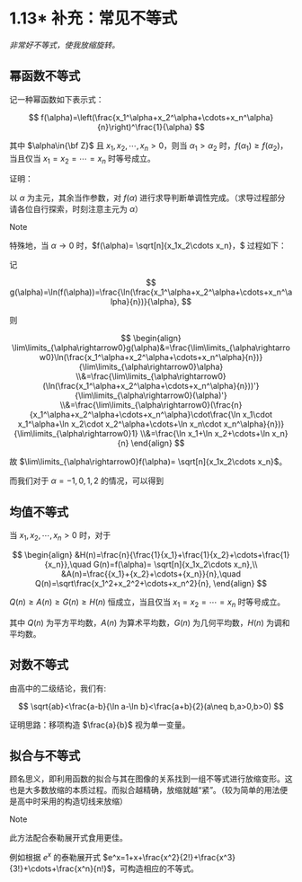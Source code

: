 # 1.13\* 补充：常见不等式

_非常好不等式，使我放缩旋转。_

## 幂函数不等式

记一种幂函数如下表示式：

$$
f(\alpha)=\left(\frac{x_1^\alpha+x_2^\alpha+\cdots+x_n^\alpha}{n}\right)^\frac{1}{\alpha}
$$

其中 $\alpha\in{\bf Z}$ 且 $x_1,x_2,\cdots,x_n>0$，则当 $\alpha_1>\alpha_2$ 时，$f(\alpha_1)\geq f(\alpha_2)$，当且仅当 $x_1=x_2=\cdots=x_n$ 时等号成立。

证明：

以 $\alpha$ 为主元，其余当作参数，对 $f(\alpha)$ 进行求导判断单调性完成。（求导过程部分请各位自行探索，时刻注意主元为 $\alpha$）

> [!NOTE]
>
> 特殊地，当 $\alpha\rightarrow0$ 时，$f(\alpha)= \sqrt[n]{x_1x_2\cdots x_n}，$ 过程如下：
>
> 记
>
> $$
> g(\alpha)=\ln(f(\alpha))=\frac{\ln(\frac{x_1^\alpha+x_2^\alpha+\cdots+x_n^\alpha}{n})}{\alpha},
> $$
>
> 则
>
> $$
> \begin{align}
> \lim\limits_{\alpha\rightarrow0}g(\alpha)&=\frac{\lim\limits_{\alpha\rightarrow0}\ln(\frac{x_1^\alpha+x_2^\alpha+\cdots+x_n^\alpha}{n})}{\lim\limits_{\alpha\rightarrow0}\alpha}
> \\&=\frac{\lim\limits_{\alpha\rightarrow0}(\ln(\frac{x_1^\alpha+x_2^\alpha+\cdots+x_n^\alpha}{n}))'}{\lim\limits_{\alpha\rightarrow0}(\alpha)'}
> \\&=\frac{\lim\limits_{\alpha\rightarrow0}(\frac{n}{x_1^\alpha+x_2^\alpha+\cdots+x_n^\alpha}\cdot\frac{\ln x_1\cdot x_1^\alpha+\ln x_2\cdot x_2^\alpha+\cdots+\ln x_n\cdot x_n^\alpha}{n})}{\lim\limits_{\alpha\rightarrow0}1}
> \\&=\frac{\ln x_1+\ln x_2+\cdots+\ln x_n}{n}
> \end{align}
> $$
>
> 故 $\lim\limits_{\alpha\rightarrow0}f(\alpha)= \sqrt[n]{x_1x_2\cdots x_n}$。

而我们对于 $\alpha=-1,0,1,2$ 的情况，可以得到

## 均值不等式

当 $x_1,x_2,\cdots,x_n>0$ 时，对于

$$
\begin{align}
&H(n)=\frac{n}{\frac{1}{x_1}+\frac{1}{x_2}+\cdots+\frac{1}{x_n}},\quad
G(n)=f(\alpha)= \sqrt[n]{x_1x_2\cdots x_n},\\
&A(n)=\frac{{x_1}+{x_2}+\cdots+{x_n}}{n},\quad
Q(n)=\sqrt\frac{x_1^2+x_2^2+\cdots+x_n^2}{n},
\end{align}
$$

$Q(n) \geq A(n)\geq G(n) \geq H(n)$ 恒成立，当且仅当 $x_1=x_2=\cdots=x_n$ 时等号成立。

其中 $Q(n)$ 为平方平均数，$A(n)$ 为算术平均数，$G(n)$ 为几何平均数，$H(n)$ 为调和平均数。

## 对数不等式

由高中的二级结论，我们有:

$$
\sqrt{ab}<\frac{a-b}{\ln a-\ln b}<\frac{a+b}{2}(a\neq b,a>0,b>0)
$$

证明思路：移项构造 $\frac{a}{b}$ 视为单一变量。

## 拟合与不等式

顾名思义，即利用函数的拟合与其在图像的关系找到一组不等式进行放缩变形。这也是大多数放缩的本质过程。而拟合越精确，放缩就越“紧”。（较为简单的用法便是高中时采用的构造切线来放缩）

> [!NOTE]
>
> 此方法配合泰勒展开式食用更佳。
>
> 例如根据 $e^x$ 的泰勒展开式 $e^x=1+x+\frac{x^2}{2!}+\frac{x^3}{3!}+\cdots+\frac{x^n}{n!}$，可构造相应的不等式。
